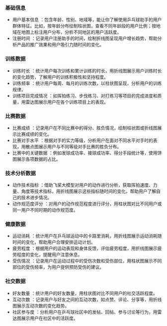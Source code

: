 ### 基础信息
- 用户基本信息 ：包含年龄、性别、地域等，能让你了解使用乒乓球助手的用户群体特征。比如，按年龄分布绘制柱状图，查看不同年龄段的用户比例；按地域在地图上标注用户分布，分析不同地区的用户活跃度。
- 注册时间 ：记录用户注册助手的时间，绘制折线图呈现用户增长趋势，帮助分析产品的推广效果和用户吸引力随时间的变化。
### 训练数据
- 训练时长 ：统计用户每次训练和累计训练的时长，用折线图展示用户训练时长的变化趋势，了解用户的训练积极性和坚持程度。
- 训练频率 ：统计用户每周、每月的训练次数，以柱状图呈现，分析用户的训练规律。
- 训练项目完成情况 ：如挥拍练习、步伐练习、对打练习等项目的完成进度和质量，用雷达图展示用户在各个训练项目上的表现。
### 比赛数据
- 比赛成绩 ：记录用户在不同比赛中的得分、胜负情况，绘制柱状图或折线图展示比赛成绩的变化。
- 比赛对手水平 ：根据对手的实力等级，分析用户在面对不同水平对手时的表现，用散点图展示用户与不同等级对手比赛的胜负分布。
- 比赛中的关键数据 ：例如发球成功率、接球成功率、得分手段统计等，使用饼图展示各项数据的占比。
### 技术分析数据
- 动作技术指标 ：借助飞桨大模型对用户的动作进行分析，获取挥拍速度、力量、角度等技术指标，用折线图展示这些指标随时间的变化，帮助用户了解自己的技术进步情况。
- 动作规范度评分 ：对用户的动作规范程度进行评分，用柱状图对比不同用户或同一用户不同时期的动作规范度。
### 健康数据
- 运动消耗 ：统计用户在乒乓球运动中的卡路里消耗，用折线图展示运动消耗随时间的变化，帮助用户合理安排运动计划。
- 疲劳程度 ：根据用户的运动表现和身体反馈，评估疲劳程度，用折线图展示疲劳程度的变化，提醒用户注意休息。
- 受伤情况 ：记录用户在运动过程中的受伤次数和受伤部位，用柱状图展示不同部位的受伤频率，为用户提供预防受伤的建议。
### 社交数据
- 好友数量 ：统计用户的好友数量，用柱状图对比不同用户的社交活跃程度。
- 互动次数 ：记录用户与好友之间的互动次数，如点赞、评论、分享等，用折线图展示互动次数的变化趋势。
- 社区参与度 ：分析用户在乒乓球社区中的发帖、回帖、参与讨论等行为，用雷达图展示用户在社区中的活跃度。